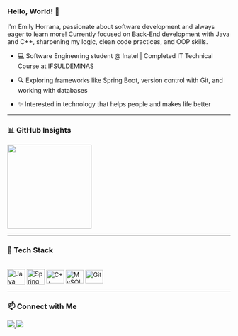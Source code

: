 ### Hello, World! 👋

I'm Emily Horrana, passionate about software development and always eager to learn more!
Currently focused on Back-End development with Java and C++, sharpening my logic, clean code practices, and OOP skills.

- 💻 Software Engineering student @ Inatel | Completed IT Technical Course at IFSULDEMINAS

- 🔍 Exploring frameworks like Spring Boot, version control with Git, and working with databases

- ✨ Interested in technology that helps people and makes life better

---

### 📊 GitHub Insights

<div style="display: inline_block"> 
  <a href="https://github.com/emyHorrana">
    <img height="190em" src="https://github-readme-stats.vercel.app/api/top-langs/?username=emyHorrana&theme=tokyonight&layout=compact" />
  </a>
</div>

---
### 🧰 Tech Stack

<div style="display: inline_block"><br> 
   <img align="center" alt="Java" height="35" width="40" src="https://cdn.jsdelivr.net/gh/devicons/devicon@latest/icons/java/java-original-wordmark.svg" />
  <img align="center" alt="Spring Boot" height="35" width="40" src="https://cdn.jsdelivr.net/gh/devicons/devicon@latest/icons/spring/spring-original.svg" />
  <img align="center" alt="C++" height="30" width="40" src="https://cdn.jsdelivr.net/gh/devicons/devicon@latest/icons/cplusplus/cplusplus-original.svg" />
  <img align="center" alt="MySQL" height="30" width="40" src="https://cdn.jsdelivr.net/gh/devicons/devicon@latest/icons/mysql/mysql-original.svg" />
   <img align="center" alt="Git" height="30" width="40" src="https://cdn.jsdelivr.net/gh/devicons/devicon@latest/icons/git/git-original.svg" />
</div>

---

### 📫 Connect with Me

<div>
  <a href="https://www.instagram.com/emily_hhorrana/" target="_blank">
    <img src="https://img.shields.io/badge/Instagram-E4405F?style=for-the-badge&logo=instagram&logoColor=white" />
  </a>
  <a href="https://www.linkedin.com/in/emily-horrana/" target="_blank">
    <img src="https://img.shields.io/badge/LinkedIn-0077B5?style=for-the-badge&logo=linkedin&logoColor=white" />
  </a>
</div>
